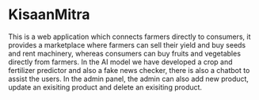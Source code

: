 # KisaanMitra
This is a web application which connects farmers directly to consumers, it provides a marketplace where farmers can sell their yield and buy seeds and rent machinery, whereas consumers can buy fruits and vegetables directly from farmers. In the AI model we have developed a crop and fertilizer predictor and also a fake news checker, there is also a chatbot to assist the users. In the admin panel, the admin can also add new product, update an exisiting product and delete an exisiting product.
